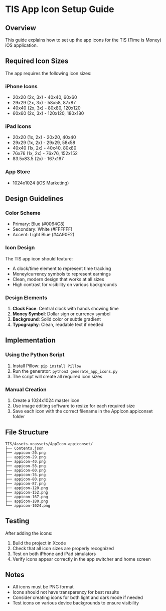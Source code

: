 # TIS App Icon Setup Guide

## Overview
This guide explains how to set up the app icons for the TIS (Time is Money) iOS application.

## Required Icon Sizes
The app requires the following icon sizes:

### iPhone Icons
- 20x20 (2x, 3x) - 40x40, 60x60
- 29x29 (2x, 3x) - 58x58, 87x87  
- 40x40 (2x, 3x) - 80x80, 120x120
- 60x60 (2x, 3x) - 120x120, 180x180

### iPad Icons
- 20x20 (1x, 2x) - 20x20, 40x40
- 29x29 (1x, 2x) - 29x29, 58x58
- 40x40 (1x, 2x) - 40x40, 80x80
- 76x76 (1x, 2x) - 76x76, 152x152
- 83.5x83.5 (2x) - 167x167

### App Store
- 1024x1024 (iOS Marketing)

## Design Guidelines

### Color Scheme
- Primary: Blue (#0064C8)
- Secondary: White (#FFFFFF)
- Accent: Light Blue (#4A90E2)

### Icon Design
The TIS app icon should feature:
- A clock/time element to represent time tracking
- Money/currency symbols to represent earnings
- Clean, modern design that works at all sizes
- High contrast for visibility on various backgrounds

### Design Elements
1. **Clock Face**: Central clock with hands showing time
2. **Money Symbol**: Dollar sign or currency symbol
3. **Background**: Solid color or subtle gradient
4. **Typography**: Clean, readable text if needed

## Implementation

### Using the Python Script
1. Install Pillow: `pip install Pillow`
2. Run the generator: `python3 generate_app_icons.py`
3. The script will create all required icon sizes

### Manual Creation
1. Create a 1024x1024 master icon
2. Use image editing software to resize for each required size
3. Save each icon with the correct filename in the AppIcon.appiconset folder

## File Structure
```
TIS/Assets.xcassets/AppIcon.appiconset/
├── Contents.json
├── appicon-20.png
├── appicon-29.png
├── appicon-40.png
├── appicon-58.png
├── appicon-60.png
├── appicon-76.png
├── appicon-80.png
├── appicon-87.png
├── appicon-120.png
├── appicon-152.png
├── appicon-167.png
├── appicon-180.png
└── appicon-1024.png
```

## Testing
After adding the icons:
1. Build the project in Xcode
2. Check that all icon sizes are properly recognized
3. Test on both iPhone and iPad simulators
4. Verify icons appear correctly in the app switcher and home screen

## Notes
- All icons must be PNG format
- Icons should not have transparency for best results
- Consider creating icons for both light and dark mode if needed
- Test icons on various device backgrounds to ensure visibility
